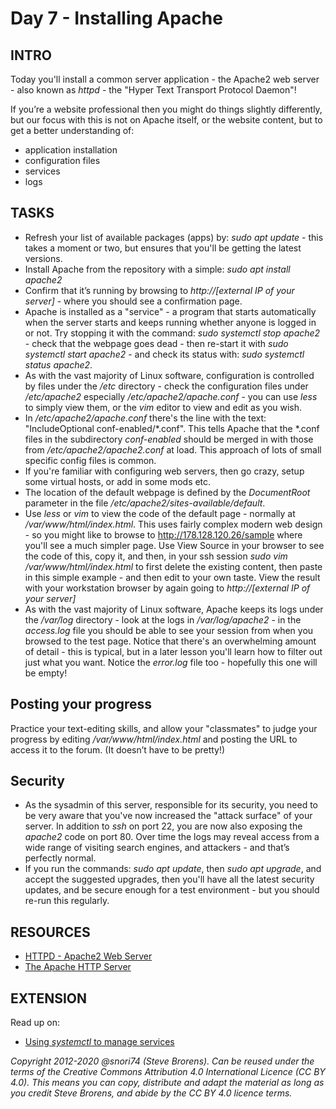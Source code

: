 #  Day 7 - Installing Apache

## INTRO

Today you'll install a common server application - the Apache2 web server - also known as *httpd* - the "Hyper Text Transport Protocol Daemon"!

If you’re a website professional then you might do things slightly differently, but our focus with this is not on Apache itself, or the website content, but to get a better understanding of:

* application installation
* configuration files
* services
* logs

## TASKS
* Refresh your list of available packages (apps) by: _sudo apt update_ - this takes a moment or two, but ensures that you'll be getting the latest versions. 
* Install Apache from the repository with a simple:  _sudo apt install apache2_
* Confirm that it’s running by browsing to _http://[external IP of your server]_  - where you should see a confirmation page. 
* Apache is installed as a "service" - a program that starts automatically when the server starts and keeps running whether anyone is logged in or not. Try stopping it with the command: *sudo systemctl stop apache2* - check that the webpage goes dead - then re-start it with *sudo systemctl start apache2* - and check its status with: *sudo systemctl status apache2*.
* As with the vast majority of Linux software, configuration is controlled by files under the _/etc_ directory - check the configuration files under */etc/apache2*  especially */etc/apache2/apache.conf* - you can use *less* to simply view them, or the *vim* editor to view and edit as you wish.
* In */etc/apache2/apache.conf* there's the line with the text: "IncludeOptional conf-enabled/\*.conf". This tells Apache that the \*.conf files in the subdirectory *conf-enabled* should be merged in with those from */etc/apache2/apache2.conf* at load. This approach of lots of small specific config files is common. 
* If you're familiar with configuring web servers, then go crazy, setup some virtual hosts, or add in some mods etc.
* The location of the default webpage is defined by the *DocumentRoot* parameter in the file */etc/apache2/sites-available/default*.
* Use *less* or *vim* to view the code of the default page - normally at */var/www/html/index.html*. This uses fairly complex modern web design - so you might like to browse to http://178.128.120.26/sample where you'll see a much simpler page. Use View Source in your browser to see the code of this, copy it, and then, in your ssh session _sudo vim /var/www/html/index.html_ to first delete the existing content, then paste in this simple example - and then edit to your own taste. View the result with your workstation browser by again going to _http://[external IP of your server]_
* As with the vast majority of Linux software, Apache keeps its logs under the */var/log* directory - look at the logs in */var/log/apache2* - in the *access.log* file you should be able to see your session from when you browsed to the test page. Notice that there's an overwhelming amount of detail - this is typical, but in a later lesson you'll learn how to filter out just what you want. Notice the *error.log* file too - hopefully this one will be empty!

## Posting your progress
Practice your text-editing skills, and allow your "classmates" to judge your progress by editing */var/www/html/index.html*  and posting the URL to access it to the forum. (It doesn’t have to be pretty!)

## Security
* As the sysadmin of this server, responsible for its security, you need to be very aware that you've now increased the "attack surface" of your server. In addition to *ssh* on port 22, you are now also exposing the *apache2* code on port 80. Over time the logs may reveal access from a wide range of visiting search engines, and attackers - and that’s perfectly normal.
* If you run the commands: *sudo apt update*, then *sudo apt upgrade*, and accept the suggested upgrades, then you'll have all the latest security updates, and be secure enough for a test environment - but you should re-run this regularly.


## RESOURCES
* [HTTPD - Apache2 Web Server
](https://ubuntu.com/server/docs/web-servers-apache)
* [The Apache HTTP Server](http://docs.redhat.com/docs/en-US/Red_Hat_Enterprise_Linux/6/html/Deployment_Guide/ch-Web_Servers.html#s1-The_Apache_HTTP_Server)

## EXTENSION

Read up on:

* [Using *systemctl* to manage services](https://www.digitalocean.com/community/tutorials/how-to-use-systemctl-to-manage-systemd-services-and-units)

*Copyright 2012-2020 @snori74 (Steve Brorens). Can be reused under the terms of the Creative Commons Attribution 4.0 International Licence (CC BY 4.0).*
*This means you can copy, distribute and adapt the material as long as you credit Steve Brorens, and abide by the CC BY 4.0 licence terms.* 
